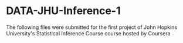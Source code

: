 # DATA-JHU-Inference-1
The following files were submitted for the first project of John Hopkins University's Statistical Inference Course course hosted by Coursera
